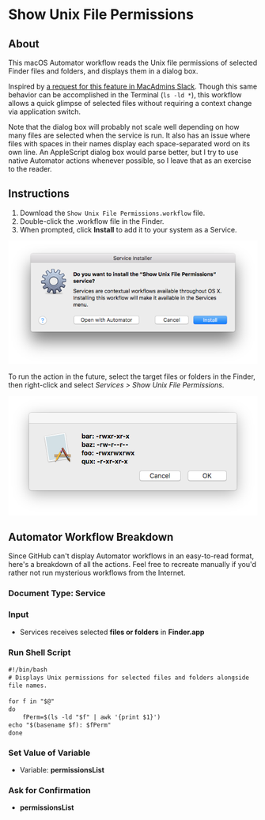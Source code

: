 # Show Unix File Permissions

## About

This macOS Automator workflow reads the Unix file permissions of selected Finder files and folders, and displays them in a dialog box.

Inspired by [a request for this feature in MacAdmins Slack](http://macadmins.org/ "MacAdmins Slack"). Though this same behavior can be accomplished in the Terminal (`ls -ld *`), this workflow allows a quick glimpse of selected files without requiring a context change via application switch.

Note that the dialog box will probably not scale well depending on how many files are selected when the service is run. It also has an issue where files with spaces in their names display each space-separated word on its own line. An AppleScript dialog box would parse better, but I try to use native Automator actions whenever possible, so I leave that as an exercise to the reader.

## Instructions

1. Download the `Show Unix File Permissions.workflow` file.
2. Double-click the .workflow file in the Finder.
3. When prompted, click **Install** to add it to your system as a Service.

![Service Installer example screenshot](show-permissions-service-installer.png?raw=true "Service Installer")

To run the action in the future, select the target files or folders in the Finder, then right-click and select *Services > Show Unix File Permissions*.

![Show Unix File Permissions example screenshot of results](show-permissions-example.png?raw=true "Show Unix File Permissions Example Screenshot")

## Automator Workflow Breakdown

Since GitHub can't display Automator workflows in an easy-to-read format, here's a breakdown of all the actions. Feel free to recreate manually if you'd rather not run mysterious workflows from the Internet.

### Document Type: Service

### Input
- Services receives selected **files or folders** in **Finder.app**

### Run Shell Script
~~~~
#!/bin/bash
# Displays Unix permissions for selected files and folders alongside file names.

for f in "$@"
do
	fPerm=$(ls -ld "$f" | awk '{print $1}')
echo "$(basename $f): $fPerm"
done
~~~~

### Set Value of Variable
- Variable: **permissionsList**

### Ask for Confirmation
- **permissionsList**
